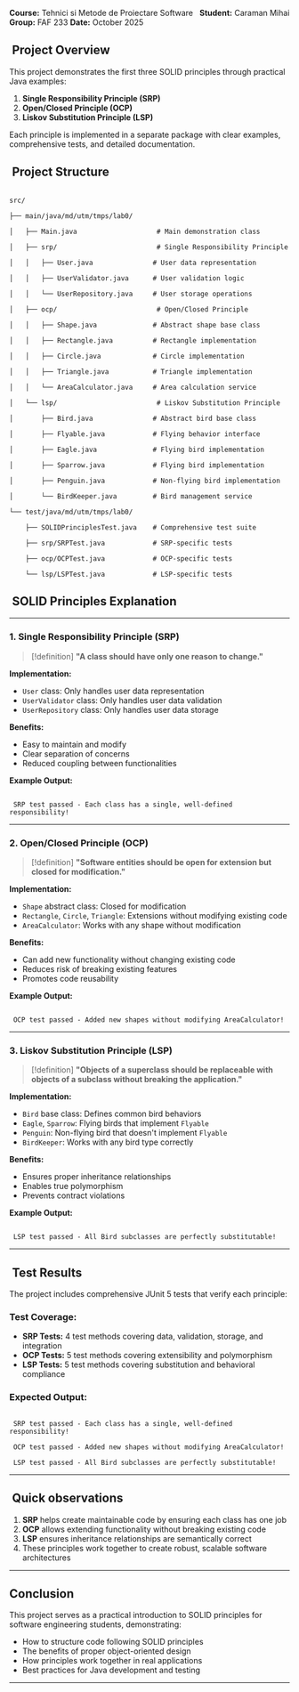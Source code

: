 
**Course:** Tehnici si Metode de Proiectare Software  
**Student:** Caraman Mihai
**Group:** FAF 233
**Date:** October 2025

##  Project Overview

This project demonstrates the first three SOLID principles through practical Java examples:

1. **Single Responsibility Principle (SRP)**
2. **Open/Closed Principle (OCP)**
3. **Liskov Substitution Principle (LSP)**

Each principle is implemented in a separate package with clear examples, comprehensive tests, and detailed documentation.
##  Project Structure

  

```

src/

├── main/java/md/utm/tmps/lab0/

│   ├── Main.java                    # Main demonstration class

│   ├── srp/                         # Single Responsibility Principle

│   │   ├── User.java               # User data representation

│   │   ├── UserValidator.java      # User validation logic

│   │   └── UserRepository.java     # User storage operations

│   ├── ocp/                         # Open/Closed Principle

│   │   ├── Shape.java              # Abstract shape base class

│   │   ├── Rectangle.java          # Rectangle implementation

│   │   ├── Circle.java             # Circle implementation

│   │   ├── Triangle.java           # Triangle implementation

│   │   └── AreaCalculator.java     # Area calculation service

│   └── lsp/                         # Liskov Substitution Principle

│       ├── Bird.java               # Abstract bird base class

│       ├── Flyable.java            # Flying behavior interface

│       ├── Eagle.java              # Flying bird implementation

│       ├── Sparrow.java            # Flying bird implementation

│       ├── Penguin.java            # Non-flying bird implementation

│       └── BirdKeeper.java         # Bird management service

└── test/java/md/utm/tmps/lab0/

    ├── SOLIDPrinciplesTest.java    # Comprehensive test suite

    ├── srp/SRPTest.java            # SRP-specific tests

    ├── ocp/OCPTest.java            # OCP-specific tests

    └── lsp/LSPTest.java            # LSP-specific tests

```

  
  

##  SOLID Principles Explanation

---
### 1. Single Responsibility Principle (SRP)

> [!definition]
> **"A class should have only one reason to change."**

**Implementation:**

- `User` class: Only handles user data representation
- `UserValidator` class: Only handles user data validation
- `UserRepository` class: Only handles user data storage

**Benefits:**

- Easy to maintain and modify
- Clear separation of concerns
- Reduced coupling between functionalities

**Example Output:**

```

 SRP test passed - Each class has a single, well-defined responsibility!

```

---
### 2. Open/Closed Principle (OCP)

> [!definition]
> **"Software entities should be open for extension but closed for modification."**

**Implementation:**

- `Shape` abstract class: Closed for modification
- `Rectangle`, `Circle`, `Triangle`: Extensions without modifying existing code
- `AreaCalculator`: Works with any shape without modification

**Benefits:**

- Can add new functionality without changing existing code
- Reduces risk of breaking existing features
- Promotes code reusability

**Example Output:**

```

 OCP test passed - Added new shapes without modifying AreaCalculator!

```

---
### 3. Liskov Substitution Principle (LSP)

> [!definition]
> **"Objects of a superclass should be replaceable with objects of a subclass without breaking the application."**

**Implementation:**

- `Bird` base class: Defines common bird behaviors
- `Eagle`, `Sparrow`: Flying birds that implement `Flyable`
- `Penguin`: Non-flying bird that doesn't implement `Flyable`
- `BirdKeeper`: Works with any bird type correctly

**Benefits:**

- Ensures proper inheritance relationships
- Enables true polymorphism
- Prevents contract violations

**Example Output:**

```

 LSP test passed - All Bird subclasses are perfectly substitutable!

```
 
---
##  Test Results

The project includes comprehensive JUnit 5 tests that verify each principle:
### Test Coverage:

- **SRP Tests:** 4 test methods covering data, validation, storage, and integration
- **OCP Tests:** 5 test methods covering extensibility and polymorphism
- **LSP Tests:** 5 test methods covering substitution and behavioral compliance

### Expected Output:

```

 SRP test passed - Each class has a single, well-defined responsibility!

 OCP test passed - Added new shapes without modifying AreaCalculator!

 LSP test passed - All Bird subclasses are perfectly substitutable!

```

---

##  Quick observations

1. **SRP** helps create maintainable code by ensuring each class has one job
2. **OCP** allows extending functionality without breaking existing code
3. **LSP** ensures inheritance relationships are semantically correct
4. These principles work together to create robust, scalable software architectures

---
## Conclusion

This project serves as a practical introduction to SOLID principles for software engineering students, demonstrating:

- How to structure code following SOLID principles
- The benefits of proper object-oriented design
- How principles work together in real applications
- Best practices for Java development and testing

  

---